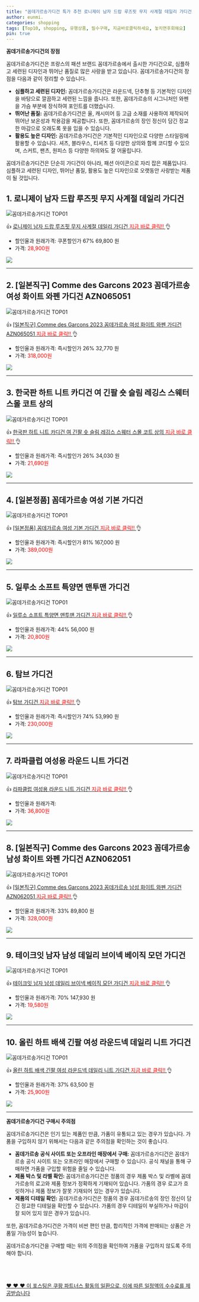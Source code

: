 ```yaml
---
title: "꼼데가르송가디건 특가 추천 로니제이 남자 드랍 루즈핏 무지 사계절 데일리 가디건 비교 장점"
author: eunmi.
categories: shopping
tags: [Top10, shopping, 유행상품, 필수구매, 지금바로클릭하세요, 놓치면후회해요]
pin: true
---
```

**꼼데가르송가디건의 장점**

꼼데가르송가디건은 프랑스의 패션 브랜드 꼼데가르송에서 출시한 가디건으로, 심플하고 세련된 디자인과 뛰어난 품질로 많은 사랑을 받고 있습니다. 꼼데가르송가디건의 장점을 다음과 같이 정리할 수 있습니다.

* **심플하고 세련된 디자인:** 꼼데가르송가디건은 라운드넥, 단추형 등 기본적인 디자인을 바탕으로 깔끔하고 세련된 느낌을 줍니다. 또한, 꼼데가르송의 시그니처인 와펜을 가슴 부분에 장식하여 포인트를 더했습니다.
* **뛰어난 품질:** 꼼데가르송가디건은 울, 캐시미어 등 고급 소재를 사용하여 제작되어 뛰어난 보온성과 착용감을 제공합니다. 또한, 꼼데가르송의 장인 정신이 담긴 정교한 마감으로 오래도록 옷을 입을 수 있습니다.
* **활용도 높은 디자인:** 꼼데가르송가디건은 기본적인 디자인으로 다양한 스타일링에 활용할 수 있습니다. 셔츠, 블라우스, 티셔츠 등 다양한 상의와 함께 코디할 수 있으며, 스커트, 팬츠, 원피스 등 다양한 하의와도 잘 어울립니다.

꼼데가르송가디건은 단순히 가디건이 아니라, 패션 아이콘으로 자리 잡은 제품입니다. 심플하고 세련된 디자인, 뛰어난 품질, 활용도 높은 디자인으로 오랫동안 사랑받는 제품이 될 것입니다.

   

## 1. 로니제이 남자 드랍 루즈핏 무지 사계절 데일리 가디건

![꼼데가르송가디건 TOP01](https://thumbnail6.coupangcdn.com/thumbnails/remote/230x230ex/image/vendor_inventory/9733/51d229cc2f014d6fede622fd7f7279a1484e217a7583a330a35c70572a10.jpg)


👍 [로니제이 남자 드랍 루즈핏 무지 사계절 데일리 가디건 <font color=red> 지금 바로 클릭!! </font> ](https://link.coupang.com/re/AFFSDP?lptag=AF3617701&subid=GithubCoopas&pageKey=6357894446&traceid=V0-153&itemId=13407772696&vendorItemId=86491772040) 👌 


- 할인율과 원래가격: 쿠폰할인가 67%  69,800   원
- 가격: <span style='color:red'>28,900원</span>

[![](/discount_price.png)](https://link.coupang.com/re/AFFSDP?lptag=AF3617701&subid=GithubCoopas&pageKey=6357894446&traceid=V0-153&itemId=13407772696&vendorItemId=86491772040)

---


   

## 2. [일본직구] Comme des Garcons 2023 꼼데가르송 여성 화이트 와펜 가디건 AZN065051

![꼼데가르송가디건 TOP01](https://thumbnail7.coupangcdn.com/thumbnails/remote/230x230ex/image/vendor_inventory/cc73/7152f887197d18404876db6999951ba53df62788332eb4ca300138c31b23.jpg)


👍 [[일본직구] Comme des Garcons 2023 꼼데가르송 여성 화이트 와펜 가디건 AZN065051 <font color=red> 지금 바로 클릭!! </font> ](https://link.coupang.com/re/AFFSDP?lptag=AF3617701&subid=GithubCoopas&pageKey=6133547490&traceid=V0-153&itemId=11713253054&vendorItemId=71982720044) 👌 


- 할인율과 원래가격: 즉시할인가 26%  32,770   원
- 가격: <span style='color:red'>318,000원</span>

[![](/discount_price.png)](https://link.coupang.com/re/AFFSDP?lptag=AF3617701&subid=GithubCoopas&pageKey=6133547490&traceid=V0-153&itemId=11713253054&vendorItemId=71982720044)

---


   

## 3. 한국판 하트 니트 카디건 여 긴팔 숏 슬림 레깅스 스웨터 스몰 코트 상의

![꼼데가르송가디건 TOP01](https://thumbnail9.coupangcdn.com/thumbnails/remote/230x230ex/image/vendor_inventory/b2ae/0f6d6d01ffdad462724c2e540c463380af4e5d3f78417c727d54ac08e12e.jpg)


👍 [한국판 하트 니트 카디건 여 긴팔 숏 슬림 레깅스 스웨터 스몰 코트 상의 <font color=red> 지금 바로 클릭!! </font> ](https://link.coupang.com/re/AFFSDP?lptag=AF3617701&subid=GithubCoopas&pageKey=7527453815&traceid=V0-153&itemId=19756475567&vendorItemId=86876561037) 👌 


- 할인율과 원래가격: 즉시할인가 26%  34,030   원
- 가격: <span style='color:red'>21,690원</span>

[![](/discount_price.png)](https://link.coupang.com/re/AFFSDP?lptag=AF3617701&subid=GithubCoopas&pageKey=7527453815&traceid=V0-153&itemId=19756475567&vendorItemId=86876561037)

---


   

## 4. [일본정품] 꼼데가르송 여성 기본 가디건

![꼼데가르송가디건 TOP01](https://thumbnail9.coupangcdn.com/thumbnails/remote/230x230ex/image/vendor_inventory/736b/6bbf26b73365b484cbe0a8451ceaa390304bccfc2cc3acc33e59ed2de30a.png)


👍 [[일본정품] 꼼데가르송 여성 기본 가디건 <font color=red> 지금 바로 클릭!! </font> ](https://link.coupang.com/re/AFFSDP?lptag=AF3617701&subid=GithubCoopas&pageKey=302931849&traceid=V0-153&itemId=952725377&vendorItemId=5347926114) 👌 


- 할인율과 원래가격: 즉시할인가 81%  167,000   원
- 가격: <span style='color:red'>389,000원</span>

[![](/discount_price.png)](https://link.coupang.com/re/AFFSDP?lptag=AF3617701&subid=GithubCoopas&pageKey=302931849&traceid=V0-153&itemId=952725377&vendorItemId=5347926114)

---


   

## 5. 일루소 소프트 특양면 맨투맨 가디건

![꼼데가르송가디건 TOP01](https://thumbnail9.coupangcdn.com/thumbnails/remote/230x230ex/image/vendor_inventory/e6e8/9d723c85d11035c9d7eb2f6f066a0ba9c67e3aab8ce9d2c35e32588cd1f1.jpg)


👍 [일루소 소프트 특양면 맨투맨 가디건 <font color=red> 지금 바로 클릭!! </font> ](https://link.coupang.com/re/AFFSDP?lptag=AF3617701&subid=GithubCoopas&pageKey=6285674093&traceid=V0-153&itemId=12927079574&vendorItemId=80199760685) 👌 


- 할인율과 원래가격: 44%  56,000   원
- 가격: <span style='color:red'>20,800원</span>

[![](/discount_price.png)](https://link.coupang.com/re/AFFSDP?lptag=AF3617701&subid=GithubCoopas&pageKey=6285674093&traceid=V0-153&itemId=12927079574&vendorItemId=80199760685)

---


   

## 6. 탐브 가디건

![꼼데가르송가디건 TOP01](https://thumbnail8.coupangcdn.com/thumbnails/remote/230x230ex/image/vendor_inventory/699d/7b3fb355f9962575515ee191dff5bbcf756cd2bbe0eb27dc5707acd31664.png)


👍 [탐브 가디건 <font color=red> 지금 바로 클릭!! </font> ](https://link.coupang.com/re/AFFSDP?lptag=AF3617701&subid=GithubCoopas&pageKey=7670578347&traceid=V0-153&itemId=20461014916&vendorItemId=87540704034) 👌 


- 할인율과 원래가격: 즉시할인가 74%  53,990   원
- 가격: <span style='color:red'>230,000원</span>

[![](/discount_price.png)](https://link.coupang.com/re/AFFSDP?lptag=AF3617701&subid=GithubCoopas&pageKey=7670578347&traceid=V0-153&itemId=20461014916&vendorItemId=87540704034)

---


   

## 7. 라파클럽 여성용 라운드 니트 가디건

![꼼데가르송가디건 TOP01](https://thumbnail8.coupangcdn.com/thumbnails/remote/230x230ex/image/vendor_inventory/8a1b/1c18751d9bc01dd4c80d87ba4a9988cf1b1889574c24b428bcfad6d4caa5.jpg)


👍 [라파클럽 여성용 라운드 니트 가디건 <font color=red> 지금 바로 클릭!! </font> ](https://link.coupang.com/re/AFFSDP?lptag=AF3617701&subid=GithubCoopas&pageKey=6810084686&traceid=V0-153&itemId=16107100606&vendorItemId=83304605359) 👌 


- 할인율과 원래가격: 
- 가격: <span style='color:red'>36,800원</span>

[![](/discount_price.png)](https://link.coupang.com/re/AFFSDP?lptag=AF3617701&subid=GithubCoopas&pageKey=6810084686&traceid=V0-153&itemId=16107100606&vendorItemId=83304605359)

---


   

## 8. [일본직구] Comme des Garcons 2023 꼼데가르송 남성 화이트 와펜 가디건 AZN062051

![꼼데가르송가디건 TOP01](https://thumbnail7.coupangcdn.com/thumbnails/remote/230x230ex/image/vendor_inventory/aa4c/8ccc099dddece9f88f1339e51b213a07ed2681f8214efa30a248113298de.jpg)


👍 [[일본직구] Comme des Garcons 2023 꼼데가르송 남성 화이트 와펜 가디건 AZN062051 <font color=red> 지금 바로 클릭!! </font> ](https://link.coupang.com/re/AFFSDP?lptag=AF3617701&subid=GithubCoopas&pageKey=6133547466&traceid=V0-153&itemId=11713252938&vendorItemId=71982718581) 👌 


- 할인율과 원래가격: 33%  89,800   원
- 가격: <span style='color:red'>328,000원</span>

[![](/discount_price.png)](https://link.coupang.com/re/AFFSDP?lptag=AF3617701&subid=GithubCoopas&pageKey=6133547466&traceid=V0-153&itemId=11713252938&vendorItemId=71982718581)

---


   

## 9. 테이크잇 남자 남성 데일리 브이넥 베이직 모던 가디건

![꼼데가르송가디건 TOP01](https://thumbnail6.coupangcdn.com/thumbnails/remote/230x230ex/image/vendor_inventory/dd7a/b949b0da4491ce35a2b59563236dc393a0b53170ec478ddfc1934b72e7f8.jpg)


👍 [테이크잇 남자 남성 데일리 브이넥 베이직 모던 가디건 <font color=red> 지금 바로 클릭!! </font> ](https://link.coupang.com/re/AFFSDP?lptag=AF3617701&subid=GithubCoopas&pageKey=6723872447&traceid=V0-153&itemId=15644909575&vendorItemId=87413190901) 👌 


- 할인율과 원래가격: 70%  147,930   원
- 가격: <span style='color:red'>19,580원</span>

[![](/discount_price.png)](https://link.coupang.com/re/AFFSDP?lptag=AF3617701&subid=GithubCoopas&pageKey=6723872447&traceid=V0-153&itemId=15644909575&vendorItemId=87413190901)

---


   

## 10. 올린 하트 배색 긴팔 여성 라운드넥 데일리 니트 가디건

![꼼데가르송가디건 TOP01](https://thumbnail6.coupangcdn.com/thumbnails/remote/230x230ex/image/vendor_inventory/a636/c542fca9454332b1a3575c416ad0428b3ce9196c5cb3b4fc385de7994e6c.jpg)


👍 [올린 하트 배색 긴팔 여성 라운드넥 데일리 니트 가디건 <font color=red> 지금 바로 클릭!! </font> ](https://link.coupang.com/re/AFFSDP?lptag=AF3617701&subid=GithubCoopas&pageKey=7581948867&traceid=V0-153&itemId=20016327559&vendorItemId=87113114020) 👌 


- 할인율과 원래가격: 37%  63,500   원
- 가격: <span style='color:red'>25,900원</span>

[![](/discount_price.png)](https://link.coupang.com/re/AFFSDP?lptag=AF3617701&subid=GithubCoopas&pageKey=7581948867&traceid=V0-153&itemId=20016327559&vendorItemId=87113114020)

---
**꼼데가르송가디건 구매시 주의점**

꼼데가르송가디건은 인기 있는 제품인 만큼, 가품이 유통되고 있는 경우가 있습니다. 가품을 구입하지 않기 위해서는 다음과 같은 주의점을 확인하는 것이 좋습니다.

* **꼼데가르송 공식 사이트 또는 오프라인 매장에서 구매:** 꼼데가르송가디건은 꼼데가르송 공식 사이트 또는 오프라인 매장에서 구매할 수 있습니다. 공식 채널을 통해 구매하면 가품을 구입할 위험을 줄일 수 있습니다.
* **제품 박스 및 라벨 확인:** 꼼데가르송가디건은 정품의 경우 제품 박스 및 라벨에 꼼데가르송의 로고와 제품 정보가 정확하게 기재되어 있습니다. 가품의 경우 로고가 흐릿하거나 제품 정보가 잘못 기재되어 있는 경우가 있습니다.
* **제품의 디테일 확인:** 꼼데가르송가디건은 정품의 경우 꼼데가르송의 장인 정신이 담긴 정교한 디테일을 확인할 수 있습니다. 가품의 경우 디테일이 부실하거나 마감이 잘 되어 있지 않은 경우가 있습니다.

또한, 꼼데가르송가디건은 가격이 비싼 편인 만큼, 합리적인 가격에 판매되는 상품은 가품일 가능성이 높습니다.

꼼데가르송가디건을 구매할 때는 위의 주의점을 확인하여 가품을 구입하지 않도록 주의해야 합니다.<br><br><br><br><br> [ ❤ ❤ ❤ 이 포스팅은 쿠팡 파트너스 활동의 일환으로, 이에 따른 일정액의 수수료를 제공받습니다](https://link.coupang.com/a/bcEFyh)